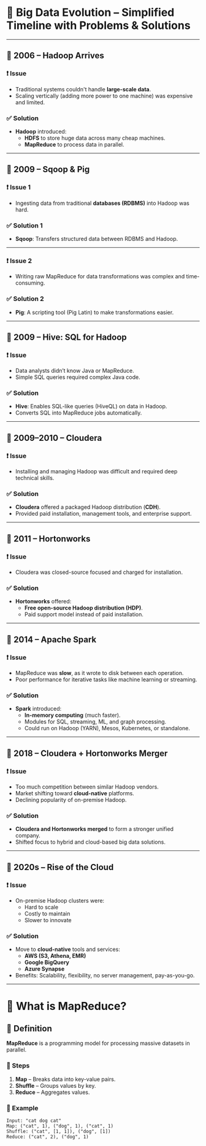# 🐘 Big Data Evolution – Simplified Timeline with Problems & Solutions

---

## 🔹 2006 – Hadoop Arrives

### ❗ **Issue**
- Traditional systems couldn't handle **large-scale data**.
- Scaling vertically (adding more power to one machine) was expensive and limited.

### ✅ **Solution**
- **Hadoop** introduced:
  - **HDFS** to store huge data across many cheap machines.
  - **MapReduce** to process data in parallel.

---

## 🔹 2009 – Sqoop & Pig

### ❗ **Issue 1**
- Ingesting data from traditional **databases (RDBMS)** into Hadoop was hard.

### ✅ **Solution 1**
- **Sqoop**: Transfers structured data between RDBMS and Hadoop.

---

### ❗ **Issue 2**
- Writing raw MapReduce for data transformations was complex and time-consuming.

### ✅ **Solution 2**
- **Pig**: A scripting tool (Pig Latin) to make transformations easier.

---

## 🔹 2009 – Hive: SQL for Hadoop

### ❗ **Issue**
- Data analysts didn’t know Java or MapReduce.
- Simple SQL queries required complex Java code.

### ✅ **Solution**
- **Hive**: Enables SQL-like queries (HiveQL) on data in Hadoop.
- Converts SQL into MapReduce jobs automatically.

---

## 🔹 2009–2010 – Cloudera

### ❗ **Issue**
- Installing and managing Hadoop was difficult and required deep technical skills.

### ✅ **Solution**
- **Cloudera** offered a packaged Hadoop distribution (**CDH**).
- Provided paid installation, management tools, and enterprise support.

---

## 🔹 2011 – Hortonworks

### ❗ **Issue**
- Cloudera was closed-source focused and charged for installation.

### ✅ **Solution**
- **Hortonworks** offered:
  - **Free open-source Hadoop distribution (HDP)**.
  - Paid support model instead of paid installation.

---

## 🔹 2014 – Apache Spark

### ❗ **Issue**
- MapReduce was **slow**, as it wrote to disk between each operation.
- Poor performance for iterative tasks like machine learning or streaming.

### ✅ **Solution**
- **Spark** introduced:
  - **In-memory computing** (much faster).
  - Modules for SQL, streaming, ML, and graph processing.
  - Could run on Hadoop (YARN), Mesos, Kubernetes, or standalone.

---

## 🔹 2018 – Cloudera + Hortonworks Merger

### ❗ **Issue**
- Too much competition between similar Hadoop vendors.
- Market shifting toward **cloud-native** platforms.
- Declining popularity of on-premise Hadoop.

### ✅ **Solution**
- **Cloudera and Hortonworks merged** to form a stronger unified company.
- Shifted focus to hybrid and cloud-based big data solutions.

---

## 🔹 2020s – Rise of the Cloud

### ❗ **Issue**
- On-premise Hadoop clusters were:
  - Hard to scale
  - Costly to maintain
  - Slower to innovate

### ✅ **Solution**
- Move to **cloud-native** tools and services:
  - **AWS (S3, Athena, EMR)**
  - **Google BigQuery**
  - **Azure Synapse**
- Benefits: Scalability, flexibility, no server management, pay-as-you-go.

---

# 🧠 What is MapReduce?

## 🔸 Definition
**MapReduce** is a programming model for processing massive datasets in parallel.

### 🔹 Steps
1. **Map** – Breaks data into key-value pairs.
2. **Shuffle** – Groups values by key.
3. **Reduce** – Aggregates values.

### 🧾 Example
```plaintext
Input: "cat dog cat"
Map: ("cat", 1), ("dog", 1), ("cat", 1)
Shuffle: ("cat", [1, 1]), ("dog", [1])
Reduce: ("cat", 2), ("dog", 1)
